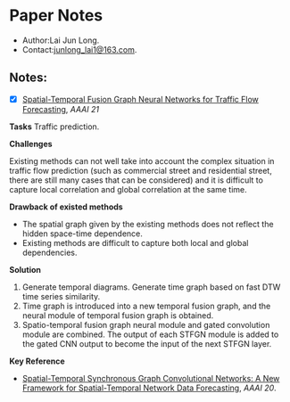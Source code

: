 # Paper Notes

+ Author:Lai Jun Long.
+ Contact:junlong_lai1@163.com.

## Notes:

- [x] [Spatial-Temporal Fusion Graph Neural Networks for Traffic Flow Forecasting](https://arxiv.org/pdf/2012.09641.pdf), *AAAI 21*

**Tasks** Traffic prediction.

**Challenges**  

Existing methods can not well take into account the complex situation in traffic flow prediction (such as commercial street and residential street, there are still many cases that can be considered) and it is difficult to capture local correlation and global correlation at the same time.

**Drawback of existed methods** 

+ The spatial graph given by the existing methods does not reflect the hidden space-time dependence.
+ Existing methods are difficult to capture both local and global dependencies.

**Solution** 

1. Generate temporal diagrams. Generate time graph based on fast DTW time series similarity.
2. Time graph is introduced into a new temporal fusion graph, and the neural module of temporal fusion graph is obtained.
3. Spatio-temporal fusion graph neural module and gated convolution module are combined. The output of each STFGN module is added to the gated CNN output to become the input of the next STFGN layer.

**Key Reference**

- [Spatial-Temporal Synchronous Graph Convolutional Networks: A New Framework for Spatial-Temporal Network Data Forecasting](https://ojs.aaai.org//index.php/AAAI/article/view/5438), *AAAI 20*. 
